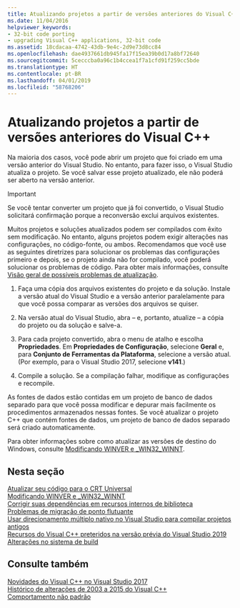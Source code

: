```yaml
---
title: Atualizando projetos a partir de versões anteriores do Visual C++
ms.date: 11/04/2016
helpviewer_keywords:
- 32-bit code porting
- upgrading Visual C++ applications, 32-bit code
ms.assetid: 18cdacaa-4742-43db-9e4c-2d9e73d8cc84
ms.openlocfilehash: dae4937661db945fa17f15ea39b0d17a8bf72640
ms.sourcegitcommit: 5cecccba0a96c1b4ccea1f7a1cfd91f259cc5bde
ms.translationtype: HT
ms.contentlocale: pt-BR
ms.lasthandoff: 04/01/2019
ms.locfileid: "58768206"
---
```

# <a name="upgrading-projects-from-earlier-versions-of-visual-c"></a>Atualizando projetos a partir de versões anteriores do Visual C++

Na maioria dos casos, você pode abrir um projeto que foi criado em uma versão anterior do Visual Studio. No entanto, para fazer isso, o Visual Studio atualiza o projeto. Se você salvar esse projeto atualizado, ele não poderá ser aberto na versão anterior.

> [!IMPORTANT]
> Se você tentar converter um projeto que já foi convertido, o Visual Studio solicitará confirmação porque a reconversão exclui arquivos existentes.

Muitos projetos e soluções atualizados podem ser compilados com êxito sem modificação. No entanto, alguns projetos podem exigir alterações nas configurações, no código-fonte, ou ambos. Recomendamos que você use as seguintes diretrizes para solucionar os problemas das configurações primeiro e depois, se o projeto ainda não for compilado, você poderá solucionar os problemas de código. Para obter mais informações, consulte [Visão geral de possíveis problemas de atualização](../porting/overview-of-potential-upgrade-issues-visual-cpp.md).

1. Faça uma cópia dos arquivos existentes do projeto e da solução. Instale a versão atual do Visual Studio e a versão anterior paralelamente para que você possa comparar as versões dos arquivos se quiser.

2. Na versão atual do Visual Studio, abra – e, portanto, atualize – a cópia do projeto ou da solução e salve-a.

3. Para cada projeto convertido, abra o menu de atalho e escolha **Propriedades**. Em **Propriedades de Configuração**, selecione **Geral** e, para **Conjunto de Ferramentas da Plataforma**, selecione a versão atual. (Por exemplo, para o Visual Studio 2017, selecione **v141**.)

4. Compile a solução. Se a compilação falhar, modifique as configurações e recompile.

As fontes de dados estão contidas em um projeto de banco de dados separado para que você possa modificar e depurar mais facilmente os procedimentos armazenados nessas fontes. Se você atualizar o projeto C++ que contém fontes de dados, um projeto de banco de dados separado será criado automaticamente.

Para obter informações sobre como atualizar as versões de destino do Windows, consulte [Modificando WINVER e _WIN32_WINNT](../porting/modifying-winver-and-win32-winnt.md).

## <a name="in-this-section"></a>Nesta seção

[Atualizar seu código para o CRT Universal](upgrade-your-code-to-the-universal-crt.md)<br/>
[Modificando WINVER e _WIN32_WINNT](modifying-winver-and-win32-winnt.md)<br/>
[Corrigir suas dependências em recursos internos de biblioteca](fix-your-dependencies-on-library-internals.md)<br/>
[Problemas de migração de ponto flutuante](floating-point-migration-issues.md)<br/>
[Usar direcionamento múltiplo nativo no Visual Studio para compilar projetos antigos](use-native-multi-targeting.md)<br/>
[Recursos do Visual C++ preteridos na versão prévia do Visual Studio 2019](features-deprecated-in-visual-studio.md)<br/>
[Alterações no sistema de build](build-system-changes.md)<br/>

## <a name="see-also"></a>Consulte também

[Novidades do Visual C++ no Visual Studio 2017](../overview/what-s-new-for-visual-cpp-in-visual-studio.md)<br/>
[Histórico de alterações de 2003 a 2015 do Visual C++](../porting/visual-cpp-change-history-2003-2015.md)<br/>
[Comportamento não padrão](../cpp/nonstandard-behavior.md)
